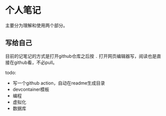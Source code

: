 # 个人笔记

主要分为理解和使用两个部分。

## 写给自己
目前的记笔记的方式是打开github仓库之后按 `.` 打开网页编辑器写，阅读也是直接在github看，不必pull。

todo:
- 写一个github action，自动在readme生成目录
- devcontainer模板
- 编程
- 虚拟化
- 数据库